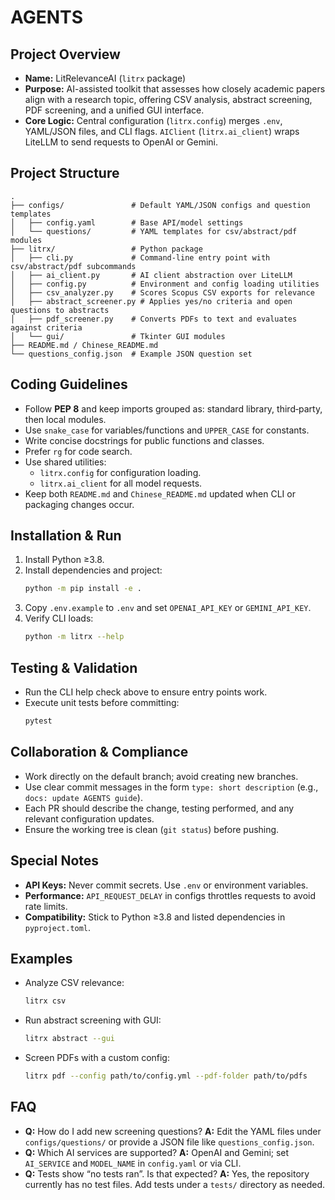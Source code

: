 # AGENTS

## Project Overview
- **Name:** LitRelevanceAI (`litrx` package)
- **Purpose:** AI-assisted toolkit that assesses how closely academic papers align with a research topic, offering CSV analysis, abstract screening, PDF screening, and a unified GUI interface.
- **Core Logic:** Central configuration (`litrx.config`) merges `.env`, YAML/JSON files, and CLI flags. `AIClient` (`litrx.ai_client`) wraps LiteLLM to send requests to OpenAI or Gemini.

## Project Structure
```
.
├── configs/               # Default YAML/JSON configs and question templates
│   ├── config.yaml        # Base API/model settings
│   └── questions/         # YAML templates for csv/abstract/pdf modules
├── litrx/                 # Python package
│   ├── cli.py             # Command-line entry point with csv/abstract/pdf subcommands
│   ├── ai_client.py       # AI client abstraction over LiteLLM
│   ├── config.py          # Environment and config loading utilities
│   ├── csv_analyzer.py    # Scores Scopus CSV exports for relevance
│   ├── abstract_screener.py # Applies yes/no criteria and open questions to abstracts
│   ├── pdf_screener.py    # Converts PDFs to text and evaluates against criteria
│   └── gui/               # Tkinter GUI modules
├── README.md / Chinese_README.md
└── questions_config.json  # Example JSON question set
```

## Coding Guidelines
- Follow **PEP 8** and keep imports grouped as: standard library, third‑party, then local modules.
- Use `snake_case` for variables/functions and `UPPER_CASE` for constants.
- Write concise docstrings for public functions and classes.
- Prefer `rg` for code search.
- Use shared utilities:
  - `litrx.config` for configuration loading.
  - `litrx.ai_client` for all model requests.
- Keep both `README.md` and `Chinese_README.md` updated when CLI or packaging changes occur.

## Installation & Run
1. Install Python ≥3.8.
2. Install dependencies and project:
   ```bash
   python -m pip install -e .
   ```
3. Copy `.env.example` to `.env` and set `OPENAI_API_KEY` or `GEMINI_API_KEY`.
4. Verify CLI loads:
   ```bash
   python -m litrx --help
   ```

## Testing & Validation
- Run the CLI help check above to ensure entry points work.
- Execute unit tests before committing:
  ```bash
  pytest
  ```

## Collaboration & Compliance
- Work directly on the default branch; avoid creating new branches.
- Use clear commit messages in the form `type: short description` (e.g., `docs: update AGENTS guide`).
- Each PR should describe the change, testing performed, and any relevant configuration updates.
- Ensure the working tree is clean (`git status`) before pushing.

## Special Notes
- **API Keys:** Never commit secrets. Use `.env` or environment variables.
- **Performance:** `API_REQUEST_DELAY` in configs throttles requests to avoid rate limits.
- **Compatibility:** Stick to Python ≥3.8 and listed dependencies in `pyproject.toml`.

## Examples
- Analyze CSV relevance:
  ```bash
  litrx csv
  ```
- Run abstract screening with GUI:
  ```bash
  litrx abstract --gui
  ```
- Screen PDFs with a custom config:
  ```bash
  litrx pdf --config path/to/config.yml --pdf-folder path/to/pdfs
  ```

## FAQ
- **Q:** How do I add new screening questions?
  **A:** Edit the YAML files under `configs/questions/` or provide a JSON file like `questions_config.json`.
- **Q:** Which AI services are supported?
  **A:** OpenAI and Gemini; set `AI_SERVICE` and `MODEL_NAME` in `config.yaml` or via CLI.
- **Q:** Tests show “no tests ran”. Is that expected?
  **A:** Yes, the repository currently has no test files. Add tests under a `tests/` directory as needed.

